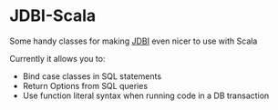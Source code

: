 JDBI-Scala
==========

Some handy classes for making [JDBI](http://jdbi.org) even nicer to use with Scala

Currently it allows you to:

* Bind case classes in SQL statements
* Return Options from SQL queries
* Use function literal syntax when running code in a DB transaction
